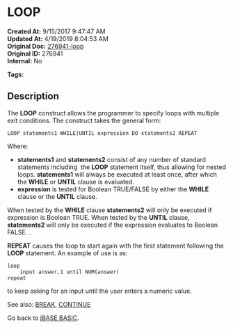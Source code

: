 # LOOP

**Created At:** 9/15/2017 9:47:47 AM  
**Updated At:** 4/19/2019 8:04:53 AM  
**Original Doc:** [276941-loop](https://docs.jbase.com/36868-jbase-basic/276941-loop)  
**Original ID:** 276941  
**Internal:** No  

**Tags:**
<badge text='until loop' vertical='middle' />
<badge text='loop until' vertical='middle' />
<badge text='until' vertical='middle' />
<badge text='loop while' vertical='middle' />
<badge text='while loop' vertical='middle' />
<badge text='loop' vertical='middle' />
<badge text='while' vertical='middle' />
<badge text='program execution' vertical='middle' />
<badge text='control structures' vertical='middle' />

## Description

The **LOOP** construct allows the programmer to specify loops with multiple exit conditions. The construct takes the general form:

```
LOOP statements1 WHILE|UNTIL expression DO statements2 REPEAT
```

Where:

- **statements1** and **statements2** consist of any number of standard statements including  the **LOOP** statement itself, thus allowing for nested loops. **statements1** will always be executed at least once, after which the **WHILE** or **UNTIL** clause is evaluated.
- **expression** is tested for Boolean TRUE/FALSE by either the **WHILE** clause or the **UNTIL** clause.

When tested by the **WHILE** clause **statements2** will only be executed if expression is Boolean TRUE. When tested by the **UNTIL** clause, **statements2** will only be executed if the expression evaluates to Boolean FALSE. .

**REPEAT** causes the loop to start again with the first statement following the **LOOP** statement. An example of use is as:

```
loop
    input answer,1 until NUM(answer)
repeat
```

to keep asking for an input until the user enters a numeric value.

See also: [BREAK](./../break), [CONTINUE](./../continue)

Go back to [jBASE BASIC](./../jbase-basic-programmers-reference-guide).
